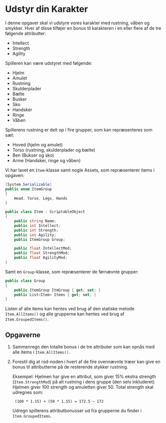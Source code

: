 # Udstyr din Karakter

I denne opgaver skal vi udstyre vores karakter med rustning, våben og smykker. Hver af disse tilføjer en bonus til karakteren i en eller flere af de tre følgende attributter:
- Intellect
- Strength
- Agility

Spilleren kan være udstyret med følgende:
- Hjelm
- Amulet
- Rustning
- Skulderplader
- Bælte
- Busker
- Sko
- Handsker
- Ringe
- Våben

Spillerens rustning er delt op i fire grupper, som kan repræsenteres som sæt:
- Hoved (hjelm og amulet)
- Torso (rustning, skulderplader og bælte)
- Ben (Bukser og sko)
- Arme (Handsker, ringe og våben)

Vi har lavet en `Item`-klasse samt nogle Assets, som repræsenterer items i opgaven:
```csharp
[System.Serializable]
public enum ItemGroup
{
    Head, Torso, Legs, Hands
}

public class Item : ScriptableObject
{   
    public string Name;
    public int Intellect;
    public int Strength;
    public int Agility;
    public ItemGroup Group;

    public float IntellectMod;
    public float StrengthMod;
    public float AgilityMod;
}
```
Samt en `Group`-klasse, som repræsenterer de førnævnte grupper:
```csharp
public class Group
{
    public ItemGroup ItmGroup { get; set; }
    public List<Item> Items { get; set; }
}
```
Listen af alle items kan hentes ved brug af den statiske metode `Item.AllItems()` og alle grupperne kan hentes ved brug af `Item.GroupedItems()`.

## Opgaverne
1) Sammenregn den totalte bonus i de tre attributer som kan opnås med alle items i `Item.AllItems()`.
2) Forestil dig at rod-noden i hvert af de fire ovennævnte træer kan give en bonus til attributterne på de resterende stykker rustning.

    Eksempel: Hjelmen har give en attribut, som giver 15% ekstra strength (`Item.StrengthMod`) på alt rustning i dens gruppe (den selv inkluderet). Hjelmen giver 100 strength og amuletten giver 50. Total strength skal udregnes som:

        (100 * 1.15) + (50 * 1.15) = 172.5 ~ 172

    Udregn spillerens attributbonusser ud fra grupperne du finder i `Item.GroupedItems`.
